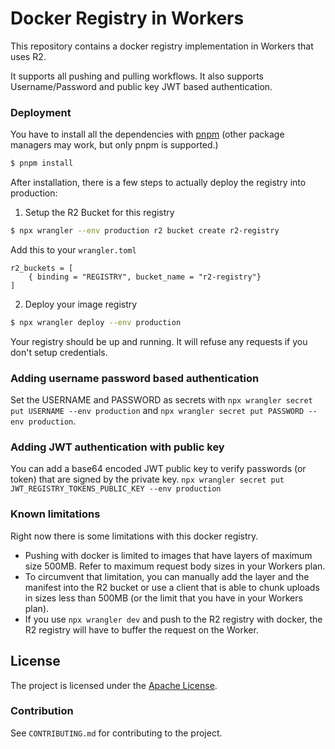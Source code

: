 # Docker Registry in Workers

This repository contains a docker registry implementation in Workers that uses R2.

It supports all pushing and pulling workflows. It also supports
Username/Password and public key JWT based authentication.

### Deployment

You have to install all the dependencies with [pnpm](https://pnpm.io/installation) (other package managers may work, but only pnpm is supported.)

```bash
$ pnpm install
```

After installation, there is a few steps to actually deploy the registry into production:

1. Setup the R2 Bucket for this registry

```bash
$ npx wrangler --env production r2 bucket create r2-registry
```

Add this to your `wrangler.toml`

```
r2_buckets = [
    { binding = "REGISTRY", bucket_name = "r2-registry"}
]
```

2. Deploy your image registry

```bash
$ npx wrangler deploy --env production
```

Your registry should be up and running. It will refuse any requests if you don't setup credentials.

### Adding username password based authentication

Set the USERNAME and PASSWORD as secrets with `npx wrangler secret put USERNAME --env production` and `npx wrangler secret put PASSWORD --env production`.

### Adding JWT authentication with public key

You can add a base64 encoded JWT public key to verify passwords (or token) that are signed by the private key.
`npx wrangler secret put JWT_REGISTRY_TOKENS_PUBLIC_KEY --env production`

### Known limitations

Right now there is some limitations with this docker registry.

- Pushing with docker is limited to images that have layers of maximum size 500MB. Refer to maximum request body sizes in your Workers plan.
- To circumvent that limitation, you can manually add the layer and the manifest into the R2 bucket or use a client that is able to chunk uploads in sizes less than 500MB (or the limit that you have in your Workers plan).
- If you use `npx wrangler dev` and push to the R2 registry with docker, the R2 registry will have to buffer the request on the Worker.

## License

The project is licensed under the [Apache License](https://opensource.org/licenses/apache-2.0/).

### Contribution

See `CONTRIBUTING.md` for contributing to the project.
